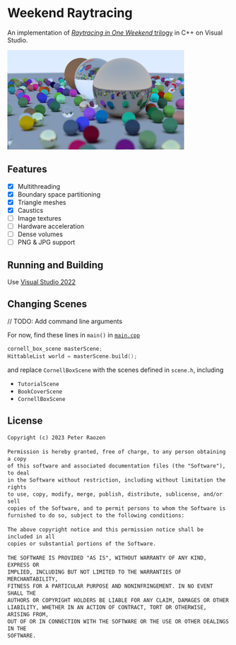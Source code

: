# Weekend Raytracing
An implementation of [*Raytracing in One Weekend* trilogy](https://github.com/RayTracing/raytracing.github.io) in C++ on Visual Studio.

![Final Render](./final_render.png)

## Features
- [x] Multithreading
- [x] Boundary space partitioning
- [x] Triangle meshes
- [x] Caustics
- [ ] Image textures
- [ ] Hardware acceleration
- [ ] Dense volumes
- [ ] PNG & JPG support

## Running and Building
Use [Visual Studio 2022](https://visualstudio.microsoft.com/)

## Changing Scenes
// TODO: Add command line arguments

For now, find these lines in `main()` in [`main.cpp`](./src/main.cpp)
```cpp
cornell_box_scene masterScene;
HittableList world = masterScene.build();
```

and replace `CornellBoxScene` with the scenes defined in `scene.h`, including
- `TutorialScene`
- `BookCoverScene`
- `CornellBoxScene`

## License
```
Copyright (c) 2023 Peter Raozen

Permission is hereby granted, free of charge, to any person obtaining a copy
of this software and associated documentation files (the "Software"), to deal
in the Software without restriction, including without limitation the rights
to use, copy, modify, merge, publish, distribute, sublicense, and/or sell
copies of the Software, and to permit persons to whom the Software is
furnished to do so, subject to the following conditions:

The above copyright notice and this permission notice shall be included in all
copies or substantial portions of the Software.

THE SOFTWARE IS PROVIDED "AS IS", WITHOUT WARRANTY OF ANY KIND, EXPRESS OR
IMPLIED, INCLUDING BUT NOT LIMITED TO THE WARRANTIES OF MERCHANTABILITY,
FITNESS FOR A PARTICULAR PURPOSE AND NONINFRINGEMENT. IN NO EVENT SHALL THE
AUTHORS OR COPYRIGHT HOLDERS BE LIABLE FOR ANY CLAIM, DAMAGES OR OTHER
LIABILITY, WHETHER IN AN ACTION OF CONTRACT, TORT OR OTHERWISE, ARISING FROM,
OUT OF OR IN CONNECTION WITH THE SOFTWARE OR THE USE OR OTHER DEALINGS IN THE
SOFTWARE.
```